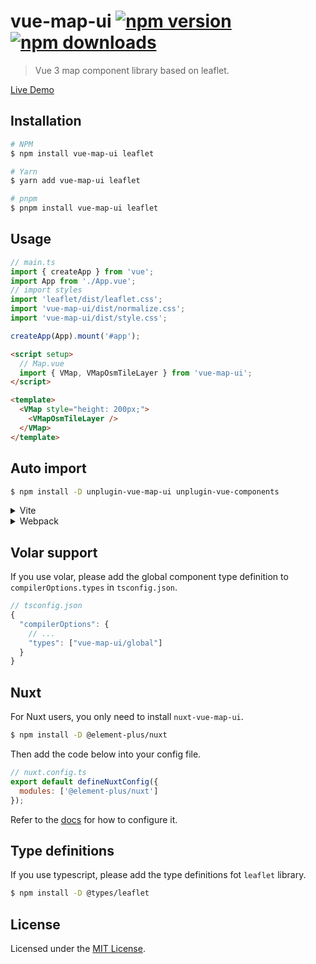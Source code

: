# vue-map-ui [![npm version](https://img.shields.io/npm/v/vue-map-ui.svg)](https://npmjs.org/package/vue-map-ui) [![npm downloads](https://img.shields.io/npm/dm/vue-map-ui.svg)](https://npmjs.org/package/vue-map-ui)

> Vue 3 map component library based on leaflet.

[Live Demo](https://nikolaynau.github.io/vue-map-ui-docs/)

## Installation

```bash
# NPM
$ npm install vue-map-ui leaflet

# Yarn
$ yarn add vue-map-ui leaflet

# pnpm
$ pnpm install vue-map-ui leaflet
```

## Usage

```ts
// main.ts
import { createApp } from 'vue';
import App from './App.vue';
// import styles
import 'leaflet/dist/leaflet.css';
import 'vue-map-ui/dist/normalize.css';
import 'vue-map-ui/dist/style.css';

createApp(App).mount('#app');
```

```html
<script setup>
  // Map.vue
  import { VMap, VMapOsmTileLayer } from 'vue-map-ui';
</script>

<template>
  <VMap style="height: 200px;">
    <VMapOsmTileLayer />
  </VMap>
</template>
```

## Auto import

```bash
$ npm install -D unplugin-vue-map-ui unplugin-vue-components
```

<details>
<summary>Vite</summary>
<br>

```ts
// vite.config.ts
import { defineConfig } from 'vite';
import Components from 'unplugin-vue-components/vite';
import { VueMapUiResolver } from 'unplugin-vue-map-ui';

export default defineConfig({
  // ...
  plugins: [
    // ...
    Components({
      resolvers: [VueMapUiResolver()]
    })
  ]
});
```

<br>
</details>

<details>
<summary>Webpack</summary>
<br>

```ts
// webpack.config.js
const Components = require('unplugin-vue-components/webpack');
const { VueMapUiResolver } = require('unplugin-vue-map-ui');

module.exports = {
  // ...
  plugins: [
    Components({
      resolvers: [VueMapUiResolver()]
    })
  ]
};
```

<br>
</details>

## Volar support

If you use volar, please add the global component type definition to `compilerOptions.types` in `tsconfig.json`.

```js
// tsconfig.json
{
  "compilerOptions": {
    // ...
    "types": ["vue-map-ui/global"]
  }
}
```

## Nuxt

For Nuxt users, you only need to install `nuxt-vue-map-ui`.

```bash
$ npm install -D @element-plus/nuxt
```

Then add the code below into your config file.

```js
// nuxt.config.ts
export default defineNuxtConfig({
  modules: ['@element-plus/nuxt']
});
```

Refer to the [docs](https://github.com/nikolaynau/nuxt-vue-map-ui#readme) for how to configure it.

## Type definitions

If you use typescript, please add the type definitions fot `leaflet` library.

```bash
$ npm install -D @types/leaflet
```

## License

Licensed under the [MIT License](./LICENSE).
